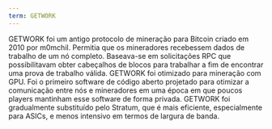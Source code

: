 ```yaml
---
term: GETWORK
---
```


GETWORK foi um antigo protocolo de mineração para Bitcoin criado em 2010 por m0mchil. Permitia que os mineradores recebessem dados de trabalho de um nó completo. Baseava-se em solicitações RPC que possibilitavam obter cabeçalhos de blocos para trabalhar a fim de encontrar uma prova de trabalho válida. GETWORK foi otimizado para mineração com GPU. Foi o primeiro software de código aberto projetado para otimizar a comunicação entre nós e mineradores em uma época em que poucos players mantinham esse software de forma privada. GETWORK foi gradualmente substituído pelo Stratum, que é mais eficiente, especialmente para ASICs, e menos intensivo em termos de largura de banda.